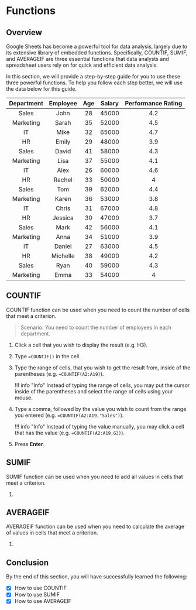# Functions
## Overview
Google Sheets has become a powerful tool for data analysis, largely due to its extensive library of embedded functions. Specifically, COUNTIF, SUMIF, and AVERAGEIF are three essential functions that data analysts and spreadsheet users rely on for quick and efficient data analysis.

In this section, we will provide a step-by-step guide for you to use these three powerful functions. To help you follow each step better, we will use the data below for this guide.

| Department | Employee | Age | Salary | Performance Rating |
|:----------:|:--------:|:---:|:------:|:------------------:|
|    Sales   |   John   |  28 |  45000 |         4.2        |
|  Marketing |   Sarah  |  35 |  52000 |         4.5        |
|     IT     |   Mike   |  32 |  65000 |         4.7        |
|     HR     |   Emily  |  29 |  48000 |         3.9        |
|    Sales   |   David  |  41 |  58000 |         4.3        |
|  Marketing |   Lisa   |  37 |  55000 |         4.1        |
|     IT     |   Alex   |  26 |  60000 |         4.6        |
|     HR     |  Rachel  |  33 |  50000 |          4         |
|    Sales   |    Tom   |  39 |  62000 |         4.4        |
|  Marketing |   Karen  |  36 |  53000 |         3.8        |
|     IT     |   Chris  |  31 |  67000 |         4.8        |
|     HR     |  Jessica |  30 |  47000 |         3.7        |
|    Sales   |   Mark   |  42 |  56000 |         4.1        |
|  Marketing |   Anna   |  34 |  51000 |         3.9        |
|     IT     |  Daniel  |  27 |  63000 |         4.5        |
|     HR     | Michelle |  38 |  49000 |         4.2        |
|    Sales   |   Ryan   |  40 |  59000 |         4.3        |
|  Marketing |   Emma   |  33 |  54000 |          4         |

## COUNTIF
COUNTIF function can be used when you need to count the number of cells that meet a criterion.
 > Scenario: You need to count the number of employees in each department.

1. Click a cell that you wish to display the result (e.g. H3).
2. Type `=COUNTIF()` in the cell.
3. Type the range of cells, that you wish to get the result from, inside of the parentheses (e.g. `=COUNTIF(A2:A19)`).  

    !!! info "Info"
        Instead of typing the range of cells, you may put the cursor inside of the parentheses and select the range of cells using your mouse.

4. Type a comma, followed by the value you wish to count from the range you entered (e.g. `=COUNTIF(A2:A19,"Sales")`).

    !!! info "Info"
        Instead of typing the value manually, you may click a cell that has the value (e.g. `=COUNTIF(A2:A19,G3)`).

5. Press **Enter**.

## SUMIF
SUMIF function can be used when you need to add all values in cells that meet a criterion.

1. 

## AVERAGEIF
AVERAGEIF function can be used when you need to calculate the average of values in cells that meet a criterion.

1. 

## Conclusion
By the end of this section, you will have successfully learned the following:  

- [x] How to use COUNTIF
- [x] How to use SUMIF
- [x] How to use AVERAGEIF
